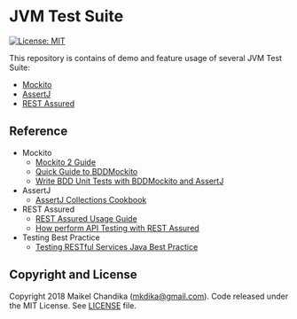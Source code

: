 # JVM Test Suite

[![License: MIT](https://img.shields.io/badge/License-MIT-blue.svg)](/LICENSE)



This repository is contains of demo and feature usage of several JVM Test Suite:

- [Mockito](https://site.mockito.org/)
- [AssertJ](http://joel-costigliola.github.io/assertj/)
- [REST Assured](http://rest-assured.io/)



## Reference

- Mockito
  - [Mockito 2 Guide](https://static.javadoc.io/org.mockito/mockito-core/2.23.0/org/mockito/Mockito.html#4)
  - [Quick Guide to BDDMockito](https://www.baeldung.com/bdd-mockito)
  - [Write BDD Unit Tests with BDDMockito and AssertJ](https://thepracticaldeveloper.com/2018/05/10/write-bdd-unit-tests-with-bddmockito-and-assertj/)
- AssertJ
  - [AssertJ Collections Cookbook](https://mhaligowski.github.io/blog/2017/06/01/assertj_collections_cookbook.html)
- REST Assured
  - [REST Assured Usage Guide](https://github.com/rest-assured/rest-assured/wiki/Usage)
  - [How perform API Testing with REST Assured](https://techbeacon.com/how-perform-api-testing-rest-assured)
- Testing Best Practice
  - [Testing RESTful Services Java Best Practice](https://blog.philipphauer.de/testing-restful-services-java-best-practices/)





## Copyright and License

Copyright 2018 Maikel Chandika (mkdika@gmail.com). Code released under the
MIT License. See [LICENSE](/LICENSE) file.